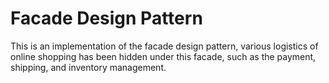 # Facade Design Pattern
This is an implementation of the facade design pattern, various logistics of online shopping has been hidden under this facade, such as the payment, shipping, and inventory management.
